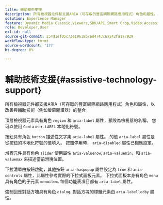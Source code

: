 ```yaml
---
title: 輔助技術支援
description: 所有檢視器元件都支援ARIA（可存取的豐富網際網路應用程式）角色和屬性，以改善與輔助技術（例如螢幕閱讀器）的整合。
solution: Experience Manager
feature: Dynamic Media Classic,Viewers,SDK/API,Smart Crop,Video,Accessibility
role: Developer,User
exl-id: null
source-git-commit: 254d1ef05c73e19618b7ad4743c6a242fa177929
workflow-type: tm+mt
source-wordcount: '177'
ht-degree: 0%

---
```


# 輔助技術支援{#assistive-technology-support}

所有檢視器元件都支援ARIA（可存取的豐富網際網路應用程式）角色和屬性，以改善與輔助技術（例如螢幕閱讀器）的整合。

頂層檢視器元素具有角色 `region` 和 `aria-label` 屬性，預設為檢視器的名稱。 您可以使用 `Container.LABEL` 本地化符號。

按鈕具有角色 `button` 描述性文字集 `aria-label` 屬性。 的值 `aria-label` 屬性是從按鈕的本地化符號的值填入。 按鈕停用時， `aria-disabled` 屬性已相應設定。

滑桿元件具有角色 `slider` 使用屬性 `aria-valuenow`, `aria-valuemin`，和 `aria-valuemax` 來描述當前滑塊位置。

下拉清單由按鈕啟動，其他按鈕 `aria-haspopup` 屬性設定為 `true` 和 `aria-controls` 屬性，此屬性參考實際的下拉式面板元素。 下拉式面板本身有角色 `menu` 具有角色的子元素 `menuitem`. 每個功能表項目都有 `aria-label` 屬性。

強制回應對話方塊具有角色 `dialog`. 對話方塊的標題元素由 `aria-labelledby` 屬性。
